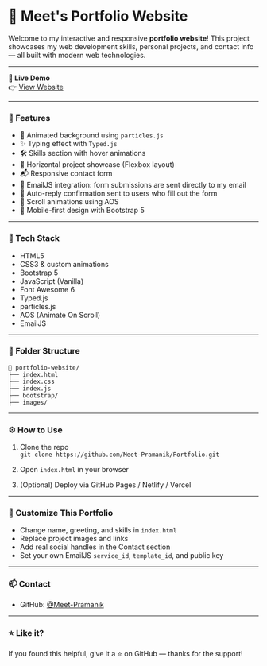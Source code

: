 # 🚀 Meet's Portfolio Website

Welcome to my interactive and responsive **portfolio website**! This project showcases my web development skills, personal projects, and contact info — all built with modern web technologies.

---

**🔗 Live Demo**  
👉 [View Website](https://meet-pramanik.github.io/Portfolio/)

---

### 🌟 Features
- 🎨 Animated background using `particles.js`
- ✨ Typing effect with `Typed.js`
- 🛠 Skills section with hover animations
- 📁 Horizontal project showcase (Flexbox layout)
- 📬 Responsive contact form
- 💌 EmailJS integration: form submissions are sent directly to my email
- 📨 Auto-reply confirmation sent to users who fill out the form
- 🔧 Scroll animations using AOS
- 📱 Mobile-first design with Bootstrap 5

---

### 🧰 Tech Stack
- HTML5  
- CSS3 & custom animations  
- Bootstrap 5  
- JavaScript (Vanilla)  
- Font Awesome 6  
- Typed.js  
- particles.js  
- AOS (Animate On Scroll)  
- EmailJS

---

### 📁 Folder Structure
```
📁 portfolio-website/
├── index.html
├── index.css
├── index.js
├── bootstrap/
├── images/
```

---

### ⚙️ How to Use
1. Clone the repo  
   `git clone https://github.com/Meet-Pramanik/Portfolio.git`

2. Open `index.html` in your browser  
3. (Optional) Deploy via GitHub Pages / Netlify / Vercel

---

### 🧠 Customize This Portfolio
- Change name, greeting, and skills in `index.html`
- Replace project images and links
- Add real social handles in the Contact section
- Set your own EmailJS `service_id`, `template_id`, and public key

---

### 📫 Contact
- GitHub: [@Meet-Pramanik](https://github.com/Meet-Pramanik)  

---

### ⭐ Like it?
If you found this helpful, give it a ⭐ on GitHub — thanks for the support!
